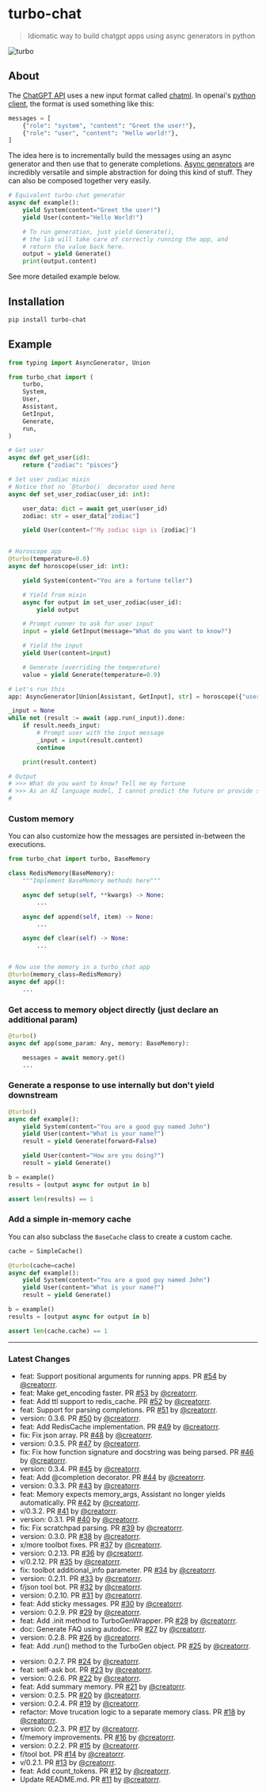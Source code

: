 # turbo-chat

> Idiomatic way to build chatgpt apps using async generators in python

![turbo](https://user-images.githubusercontent.com/931887/222912628-8662fad0-091f-4cb8-92f3-6cce287716e9.jpg)

## About

The [ChatGPT API](https://openai.com/blog/introducing-chatgpt-and-whisper-apis) uses a new input format called [chatml](https://github.com/openai/openai-python/blob/main/chatml.md). In openai's [python client](https://github.com/openai/openai-python/blob/main/chatml.md), the format is used something like this:

```python
messages = [
    {"role": "system", "content": "Greet the user!"},
    {"role": "user", "content": "Hello world!"},
]
```

The idea here is to incrementally build the messages using an async generator and then use that to generate completions. [Async generators](https://superfastpython.com/asynchronous-generators-in-python/) are incredibly versatile and simple abstraction for doing this kind of stuff. They can also be composed together very easily.

```python
# Equivalent turbo-chat generator
async def example():
    yield System(content="Greet the user!")
    yield User(content="Hello World!")

    # To run generation, just yield Generate(),
    # the lib will take care of correctly running the app, and
    # return the value back here.
    output = yield Generate()
    print(output.content)
```

See more detailed example below.

## Installation

```bash
pip install turbo-chat
```

## Example

```python
from typing import AsyncGenerator, Union

from turbo_chat import (
    turbo,
    System,
    User,
    Assistant,
    GetInput,
    Generate,
    run,
)

# Get user
async def get_user(id):
    return {"zodiac": "pisces"}

# Set user zodiac mixin
# Notice that no `@turbo()` decorator used here
async def set_user_zodiac(user_id: int):

    user_data: dict = await get_user(user_id)
    zodiac: str = user_data["zodiac"]

    yield User(content=f"My zodiac sign is {zodiac}")


# Horoscope app
@turbo(temperature=0.0)
async def horoscope(user_id: int):

    yield System(content="You are a fortune teller")

    # Yield from mixin
    async for output in set_user_zodiac(user_id):
        yield output

    # Prompt runner to ask for user input
    input = yield GetInput(message="What do you want to know?")

    # Yield the input
    yield User(content=input)

    # Generate (overriding the temperature)
    value = yield Generate(temperature=0.9)

# Let's run this
app: AsyncGenerator[Union[Assistant, GetInput], str] = horoscope({"user_id": 1})

_input = None
while not (result := await (app.run(_input)).done:
    if result.needs_input:
        # Prompt user with the input message
        _input = input(result.content)
        continue

    print(result.content)

# Output
# >>> What do you want to know? Tell me my fortune
# >>> As an AI language model, I cannot predict the future or provide supernatural fortune-telling. However, I can offer guidance and advice based on your current situation and past experiences. Is there anything specific you would like me to help you with?
#

```

### Custom memory

You can also customize how the messages are persisted in-between the executions.

```python
from turbo_chat import turbo, BaseMemory

class RedisMemory(BaseMemory):
    """Implement BaseMemory methods here"""

    async def setup(self, **kwargs) -> None:
        ...

    async def append(self, item) -> None:
        ...

    async def clear(self) -> None:
        ...


# Now use the memory in a turbo_chat app
@turbo(memory_class=RedisMemory)
async def app():
    ...
```

### Get access to memory object directly (just declare an additional param)

```python
@turbo()
async def app(some_param: Any, memory: BaseMemory):

    messages = await memory.get()
    ...
```

### Generate a response to use internally but don't yield downstream

```python
@turbo()
async def example():
    yield System(content="You are a good guy named John")
    yield User(content="What is your name?")
    result = yield Generate(forward=False)

    yield User(content="How are you doing?")
    result = yield Generate()

b = example()
results = [output async for output in b]

assert len(results) == 1
```

### Add a simple in-memory cache

You can also subclass the `BaseCache` class to create a custom cache.

```python
cache = SimpleCache()

@turbo(cache=cache)
async def example():
    yield System(content="You are a good guy named John")
    yield User(content="What is your name?")
    result = yield Generate()

b = example()
results = [output async for output in b]

assert len(cache.cache) == 1

```

---

### Latest Changes

* feat: Support positional arguments for running apps. PR [#54](https://github.com/creatorrr/turbo-chat/pull/54) by [@creatorrr](https://github.com/creatorrr).
* feat: Make get_encoding faster. PR [#53](https://github.com/creatorrr/turbo-chat/pull/53) by [@creatorrr](https://github.com/creatorrr).
* feat: Add ttl support to redis_cache. PR [#52](https://github.com/creatorrr/turbo-chat/pull/52) by [@creatorrr](https://github.com/creatorrr).
* feat: Support for parsing completions. PR [#51](https://github.com/creatorrr/turbo-chat/pull/51) by [@creatorrr](https://github.com/creatorrr).
* version: 0.3.6. PR [#50](https://github.com/creatorrr/turbo-chat/pull/50) by [@creatorrr](https://github.com/creatorrr).
* feat: Add RedisCache implementation. PR [#49](https://github.com/creatorrr/turbo-chat/pull/49) by [@creatorrr](https://github.com/creatorrr).
* fix: Fix json array. PR [#48](https://github.com/creatorrr/turbo-chat/pull/48) by [@creatorrr](https://github.com/creatorrr).
* version: 0.3.5. PR [#47](https://github.com/creatorrr/turbo-chat/pull/47) by [@creatorrr](https://github.com/creatorrr).
* fix: Fix how function signature and docstring was being parsed. PR [#46](https://github.com/creatorrr/turbo-chat/pull/46) by [@creatorrr](https://github.com/creatorrr).
* version: 0.3.4. PR [#45](https://github.com/creatorrr/turbo-chat/pull/45) by [@creatorrr](https://github.com/creatorrr).
* feat: Add @completion decorator. PR [#44](https://github.com/creatorrr/turbo-chat/pull/44) by [@creatorrr](https://github.com/creatorrr).
* version: 0.3.3. PR [#43](https://github.com/creatorrr/turbo-chat/pull/43) by [@creatorrr](https://github.com/creatorrr).
* feat: Memory expects memory_args, Assistant no longer yields automatically. PR [#42](https://github.com/creatorrr/turbo-chat/pull/42) by [@creatorrr](https://github.com/creatorrr).
* v/0.3.2. PR [#41](https://github.com/creatorrr/turbo-chat/pull/41) by [@creatorrr](https://github.com/creatorrr).
* version: 0.3.1. PR [#40](https://github.com/creatorrr/turbo-chat/pull/40) by [@creatorrr](https://github.com/creatorrr).
* fix: Fix scratchpad parsing. PR [#39](https://github.com/creatorrr/turbo-chat/pull/39) by [@creatorrr](https://github.com/creatorrr).
* version: 0.3.0. PR [#38](https://github.com/creatorrr/turbo-chat/pull/38) by [@creatorrr](https://github.com/creatorrr).
* x/more toolbot fixes. PR [#37](https://github.com/creatorrr/turbo-chat/pull/37) by [@creatorrr](https://github.com/creatorrr).
* version: 0.2.13. PR [#36](https://github.com/creatorrr/turbo-chat/pull/36) by [@creatorrr](https://github.com/creatorrr).
* v/0.2.12. PR [#35](https://github.com/creatorrr/turbo-chat/pull/35) by [@creatorrr](https://github.com/creatorrr).
* fix: toolbot additional_info parameter. PR [#34](https://github.com/creatorrr/turbo-chat/pull/34) by [@creatorrr](https://github.com/creatorrr).
* version: 0.2.11. PR [#33](https://github.com/creatorrr/turbo-chat/pull/33) by [@creatorrr](https://github.com/creatorrr).
* f/json tool bot. PR [#32](https://github.com/creatorrr/turbo-chat/pull/32) by [@creatorrr](https://github.com/creatorrr).
* version: 0.2.10. PR [#31](https://github.com/creatorrr/turbo-chat/pull/31) by [@creatorrr](https://github.com/creatorrr).
* feat: Add sticky messages. PR [#30](https://github.com/creatorrr/turbo-chat/pull/30) by [@creatorrr](https://github.com/creatorrr).
* version: 0.2.9. PR [#29](https://github.com/creatorrr/turbo-chat/pull/29) by [@creatorrr](https://github.com/creatorrr).
* feat: Add .init method to TurboGenWrapper. PR [#28](https://github.com/creatorrr/turbo-chat/pull/28) by [@creatorrr](https://github.com/creatorrr).
* doc: Generate FAQ using autodoc. PR [#27](https://github.com/creatorrr/turbo-chat/pull/27) by [@creatorrr](https://github.com/creatorrr).
* version: 0.2.8. PR [#26](https://github.com/creatorrr/turbo-chat/pull/26) by [@creatorrr](https://github.com/creatorrr).
* feat: Add .run() method to the TurboGen object. PR [#25](https://github.com/creatorrr/turbo-chat/pull/25) by [@creatorrr](https://github.com/creatorrr).
- version: 0.2.7. PR [#24](https://github.com/creatorrr/turbo-chat/pull/24) by [@creatorrr](https://github.com/creatorrr).
- feat: self-ask bot. PR [#23](https://github.com/creatorrr/turbo-chat/pull/23) by [@creatorrr](https://github.com/creatorrr).
- version: 0.2.6. PR [#22](https://github.com/creatorrr/turbo-chat/pull/22) by [@creatorrr](https://github.com/creatorrr).
- feat: Add summary memory. PR [#21](https://github.com/creatorrr/turbo-chat/pull/21) by [@creatorrr](https://github.com/creatorrr).
- version: 0.2.5. PR [#20](https://github.com/creatorrr/turbo-chat/pull/20) by [@creatorrr](https://github.com/creatorrr).
- version: 0.2.4. PR [#19](https://github.com/creatorrr/turbo-chat/pull/19) by [@creatorrr](https://github.com/creatorrr).
- refactor: Move trucation logic to a separate memory class. PR [#18](https://github.com/creatorrr/turbo-chat/pull/18) by [@creatorrr](https://github.com/creatorrr).
- version: 0.2.3. PR [#17](https://github.com/creatorrr/turbo-chat/pull/17) by [@creatorrr](https://github.com/creatorrr).
- f/memory improvements. PR [#16](https://github.com/creatorrr/turbo-chat/pull/16) by [@creatorrr](https://github.com/creatorrr).
- version: 0.2.2. PR [#15](https://github.com/creatorrr/turbo-chat/pull/15) by [@creatorrr](https://github.com/creatorrr).
- f/tool bot. PR [#14](https://github.com/creatorrr/turbo-chat/pull/14) by [@creatorrr](https://github.com/creatorrr).
- v/0.2.1. PR [#13](https://github.com/creatorrr/turbo-chat/pull/13) by [@creatorrr](https://github.com/creatorrr).
- feat: Add count_tokens. PR [#12](https://github.com/creatorrr/turbo-chat/pull/12) by [@creatorrr](https://github.com/creatorrr).
- Update README.md. PR [#11](https://github.com/creatorrr/turbo-chat/pull/11) by [@creatorrr](https://github.com/creatorrr).
